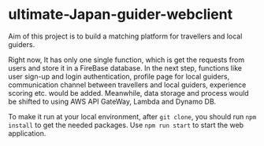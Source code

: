 # ultimate-Japan-guider-webclient
Aim of this project is to build a matching platform for travellers and local guiders.

Right now, It has only one single function, which is get the requests from users and store it in a FireBase database.
In the next step, functions like user sign-up and login authentication, profile page for local guiders, communication channel between travellers and local guiders, experience scoring etc. would be added.
Meanwhile, data storage and process would be shifted to using AWS API GateWay, Lambda and Dynamo DB.

To make it run at your local environment, after `git clone`, you should run `npm install` to get the needed packages.
Use `npm run start` to start the web application.
